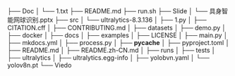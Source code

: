 
├── Doc
│   └── 1.txt
├── README.md
├── run.sh
├── Slide
│   └── 具身智能网球识别.pptx
├── src
│   └── ultralytics-8.3.136
│       ├── 1.py
│       ├── CITATION.cff
│       ├── CONTRIBUTING.md
│       ├── datasets
│       ├── demo.py
│       ├── docker
│       ├── docs
│       ├── examples
│       ├── LICENSE
│       ├── main.py
│       ├── mkdocs.yml
│       ├── process.py
│       ├── __pycache__
│       ├── pyproject.toml
│       ├── README.md
│       ├── README.zh-CN.md
│       ├── runs
│       ├── tests
│       ├── ultralytics
│       ├── ultralytics.egg-info
│       ├── yolobvn.yaml
│       └── yolov8n.pt
└── Viedo
